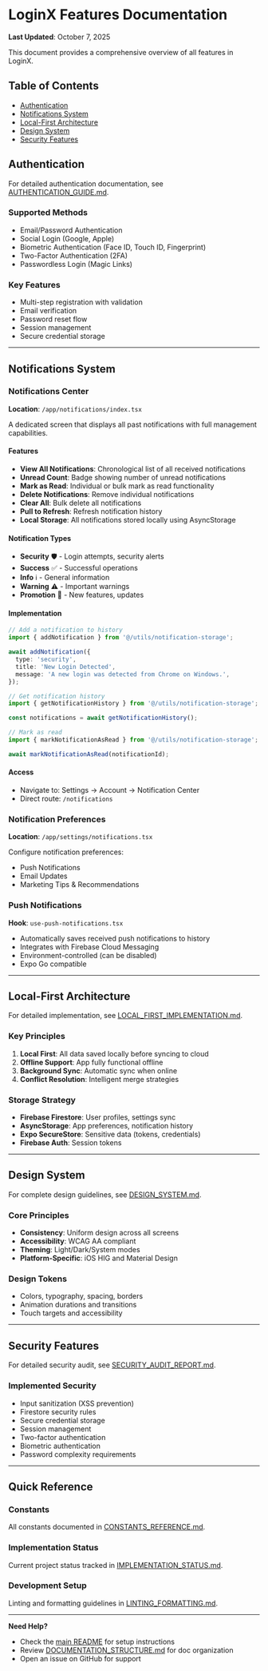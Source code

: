 # LoginX Features Documentation

**Last Updated**: October 7, 2025

This document provides a comprehensive overview of all features in LoginX.

## Table of Contents

- [Authentication](#authentication)
- [Notifications System](#notifications-system)
- [Local-First Architecture](#local-first-architecture)
- [Design System](#design-system)
- [Security Features](#security-features)

## Authentication

For detailed authentication documentation, see [AUTHENTICATION_GUIDE.md](./AUTHENTICATION_GUIDE.md).

### Supported Methods

- Email/Password Authentication
- Social Login (Google, Apple)
- Biometric Authentication (Face ID, Touch ID, Fingerprint)
- Two-Factor Authentication (2FA)
- Passwordless Login (Magic Links)

### Key Features

- Multi-step registration with validation
- Email verification
- Password reset flow
- Session management
- Secure credential storage

---

## Notifications System

### Notifications Center

**Location**: `/app/notifications/index.tsx`

A dedicated screen that displays all past notifications with full management capabilities.

#### Features

- **View All Notifications**: Chronological list of all received notifications
- **Unread Count**: Badge showing number of unread notifications
- **Mark as Read**: Individual or bulk mark as read functionality
- **Delete Notifications**: Remove individual notifications
- **Clear All**: Bulk delete all notifications
- **Pull to Refresh**: Refresh notification history
- **Local Storage**: All notifications stored locally using AsyncStorage

#### Notification Types

- **Security** 🛡️ - Login attempts, security alerts
- **Success** ✅ - Successful operations
- **Info** ℹ️ - General information
- **Warning** ⚠️ - Important warnings
- **Promotion** 🎁 - New features, updates

#### Implementation

```typescript
// Add a notification to history
import { addNotification } from '@/utils/notification-storage';

await addNotification({
  type: 'security',
  title: 'New Login Detected',
  message: 'A new login was detected from Chrome on Windows.',
});

// Get notification history
import { getNotificationHistory } from '@/utils/notification-storage';

const notifications = await getNotificationHistory();

// Mark as read
import { markNotificationAsRead } from '@/utils/notification-storage';

await markNotificationAsRead(notificationId);
```

#### Access

- Navigate to: Settings → Account → Notification Center
- Direct route: `/notifications`

### Notification Preferences

**Location**: `/app/settings/notifications.tsx`

Configure notification preferences:

- Push Notifications
- Email Updates
- Marketing Tips & Recommendations

### Push Notifications

**Hook**: `use-push-notifications.tsx`

- Automatically saves received push notifications to history
- Integrates with Firebase Cloud Messaging
- Environment-controlled (can be disabled)
- Expo Go compatible

---

## Local-First Architecture

For detailed implementation, see [LOCAL_FIRST_IMPLEMENTATION.md](./LOCAL_FIRST_IMPLEMENTATION.md).

### Key Principles

1. **Local First**: All data saved locally before syncing to cloud
2. **Offline Support**: App fully functional offline
3. **Background Sync**: Automatic sync when online
4. **Conflict Resolution**: Intelligent merge strategies

### Storage Strategy

- **Firebase Firestore**: User profiles, settings sync
- **AsyncStorage**: App preferences, notification history
- **Expo SecureStore**: Sensitive data (tokens, credentials)
- **Firebase Auth**: Session tokens

---

## Design System

For complete design guidelines, see [DESIGN_SYSTEM.md](./DESIGN_SYSTEM.md).

### Core Principles

- **Consistency**: Uniform design across all screens
- **Accessibility**: WCAG AA compliant
- **Theming**: Light/Dark/System modes
- **Platform-Specific**: iOS HIG and Material Design

### Design Tokens

- Colors, typography, spacing, borders
- Animation durations and transitions
- Touch targets and accessibility

---

## Security Features

For detailed security audit, see [SECURITY_AUDIT_REPORT.md](./SECURITY_AUDIT_REPORT.md).

### Implemented Security

- Input sanitization (XSS prevention)
- Firestore security rules
- Secure credential storage
- Session management
- Two-factor authentication
- Biometric authentication
- Password complexity requirements

---

## Quick Reference

### Constants

All constants documented in [CONSTANTS_REFERENCE.md](./CONSTANTS_REFERENCE.md).

### Implementation Status

Current project status tracked in [IMPLEMENTATION_STATUS.md](./IMPLEMENTATION_STATUS.md).

### Development Setup

Linting and formatting guidelines in [LINTING_FORMATTING.md](./LINTING_FORMATTING.md).

---

**Need Help?**

- Check the [main README](../README.md) for setup instructions
- Review [DOCUMENTATION_STRUCTURE.md](./DOCUMENTATION_STRUCTURE.md) for doc organization
- Open an issue on GitHub for support
